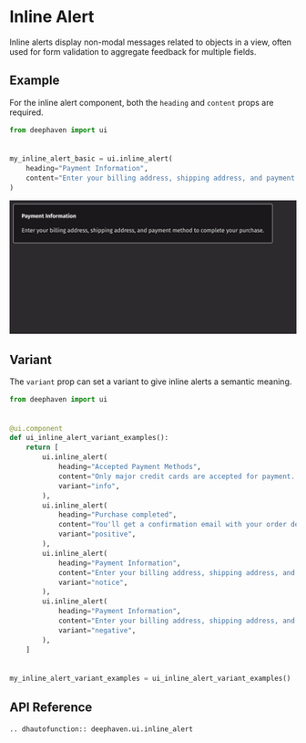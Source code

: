 # Inline Alert

Inline alerts display non-modal messages related to objects in a view, often used for form validation to aggregate feedback for multiple fields.

## Example

For the inline alert component, both the `heading` and `content` props are required.

```python
from deephaven import ui


my_inline_alert_basic = ui.inline_alert(
    heading="Payment Information",
    content="Enter your billing address, shipping address, and payment method to complete your purchase.",
)
```

![Inline Alert Basic Example](../_assets/inline_alert_basic.png)

## Variant

The `variant` prop can set a variant to give inline alerts a semantic meaning.

```python
from deephaven import ui


@ui.component
def ui_inline_alert_variant_examples():
    return [
        ui.inline_alert(
            heading="Accepted Payment Methods",
            content="Only major credit cards are accepted for payment. Direct debit is currently unavailable.",
            variant="info",
        ),
        ui.inline_alert(
            heading="Purchase completed",
            content="You'll get a confirmation email with your order details shortly.",
            variant="positive",
        ),
        ui.inline_alert(
            heading="Payment Information",
            content="Enter your billing address, shipping address, and payment method to complete your purchase.",
            variant="notice",
        ),
        ui.inline_alert(
            heading="Payment Information",
            content="Enter your billing address, shipping address, and payment method to complete your purchase.",
            variant="negative",
        ),
    ]


my_inline_alert_variant_examples = ui_inline_alert_variant_examples()
```

## API Reference

```{eval-rst}
.. dhautofunction:: deephaven.ui.inline_alert
```
